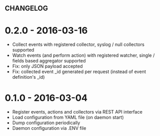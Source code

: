 ## CHANGELOG

# 0.2.0 - 2016-03-16

* Collect events with registered collector, syslog / null collectors supported
* Watch events (and perform action) with registered watcher, single / fields based aggregator supported
* Fix: only JSON payload accepted
* Fix: collected event _id generated per request (instead of event definition's _id)

# 0.1.0 - 2016-03-04

* Register events, actions and collectors via REST API interface
* Load configuration from YAML file (on daemon start)
* Dump configuration periodically
* Daemon configuration via .ENV file